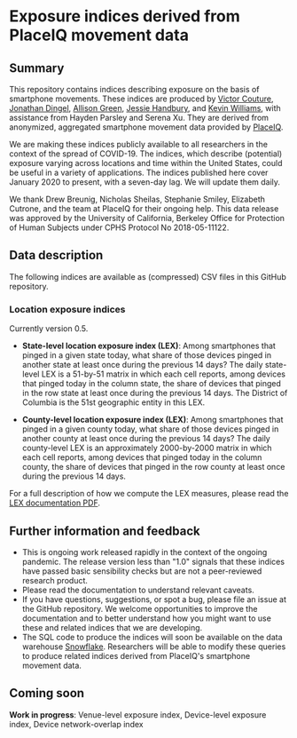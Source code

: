 # Exposure indices derived from PlaceIQ movement data

## Summary

This repository contains indices describing exposure on the basis of smartphone movements.
These indices are produced by
[Victor Couture](http://faculty.haas.berkeley.edu/couture/index.html), 
[Jonathan Dingel](https://github.com/jdingel/),
[Allison Green](https://github.com/awasgreen), 
[Jessie Handbury](http://www.jessiehandbury.com/),
and 
[Kevin Williams](http://www.kevinrwilliams.com/),
with assistance from
Hayden Parsley
and
Serena Xu. 
They are derived from anonymized, aggregated smartphone movement data provided by [PlaceIQ](https://www.placeiq.com/).

We are making these indices publicly available to all researchers in the context of the spread of COVID-19.
The indices, which describe (potential) exposure varying across locations and time within the United States, could be useful in a variety of applications.
The indices published here cover January 2020 to present, with a seven-day lag.
We will update them daily.

We thank Drew Breunig, Nicholas Sheilas, Stephanie Smiley, Elizabeth Cutrone, and the team at PlaceIQ for their ongoing help.
This data release was approved by the University of California, Berkeley Office for Protection of Human Subjects under CPHS Protocol No 2018-05-11122.

## Data description

The following indices are available as (compressed) CSV files in this GitHub repository.

### Location exposure indices

Currently version 0.5.

- **State-level location exposure index (LEX)**: 
Among smartphones that pinged in a given state today,
what share of those devices pinged in another state at least once during the previous 14 days?
The daily state-level LEX is a 51-by-51 matrix in which each cell reports,
among devices that pinged today in the column state,
the share of devices that pinged in the row state at least once during the previous 14 days.
The District of Columbia is the 51st geographic entity in this LEX.

- **County-level location exposure index (LEX)**: 
Among smartphones that pinged in a given county today,
what share of those devices pinged in another county at least once during the previous 14 days?
The daily county-level LEX is an approximately 2000-by-2000 matrix in which each cell reports,
among devices that pinged today in the column county,
the share of devices that pinged in the row county at least once during the previous 14 days.

For a full description of how we compute the LEX measures, please read the [LEX documentation PDF](documentation/LEX.pdf).

## Further information and feedback

- This is ongoing work released rapidly in the context of the ongoing pandemic. The release version less than "1.0" signals that these indices have passed basic sensibility checks but are not a peer-reviewed research product.
- Please read the documentation to understand relevant caveats.
- If you have questions, suggestions, or spot a bug, please file an issue at the GitHub repository. We welcome opportunities to improve the documentation and to better understand how you might want to use these and related indices that we are developing.
- The SQL code to produce the indices will soon be available on the data warehouse [Snowflake](https://www.snowflake.com/). Researchers will be able to modify these queries to produce related indices derived from PlaceIQ's smartphone movement data.

## Coming soon

**Work in progress**:
Venue-level exposure index, Device-level exposure index, Device network-overlap index

